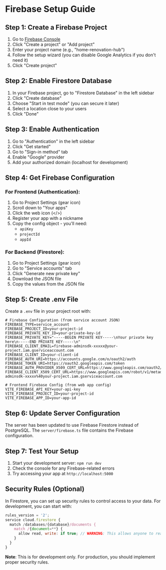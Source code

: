# Firebase Setup Guide

## Step 1: Create a Firebase Project

1. Go to [Firebase Console](https://console.firebase.google.com/)
2. Click "Create a project" or "Add project"
3. Enter your project name (e.g., "home-renovation-hub")
4. Follow the setup wizard (you can disable Google Analytics if you don't need it)
5. Click "Create project"

## Step 2: Enable Firestore Database

1. In your Firebase project, go to "Firestore Database" in the left sidebar
2. Click "Create database"
3. Choose "Start in test mode" (you can secure it later)
4. Select a location close to your users
5. Click "Done"

## Step 3: Enable Authentication

1. Go to "Authentication" in the left sidebar
2. Click "Get started"
3. Go to "Sign-in method" tab
4. Enable "Google" provider
5. Add your authorized domain (localhost for development)

## Step 4: Get Firebase Configuration

### For Frontend (Authentication):
1. Go to Project Settings (gear icon)
2. Scroll down to "Your apps"
3. Click the web icon (</>)
4. Register your app with a nickname
5. Copy the config object - you'll need:
   - `apiKey`
   - `projectId` 
   - `appId`

### For Backend (Firestore):
1. Go to Project Settings (gear icon)
2. Go to "Service accounts" tab
3. Click "Generate new private key"
4. Download the JSON file
5. Copy the values from the JSON file

## Step 5: Create .env File

Create a `.env` file in your project root with:

```env
# Firebase Configuration (from service account JSON)
FIREBASE_TYPE=service_account
FIREBASE_PROJECT_ID=your-project-id
FIREBASE_PRIVATE_KEY_ID=your-private-key-id
FIREBASE_PRIVATE_KEY="-----BEGIN PRIVATE KEY-----\nYour private key here\n-----END PRIVATE KEY-----\n"
FIREBASE_CLIENT_EMAIL=firebase-adminsdk-xxxxx@your-project.iam.gserviceaccount.com
FIREBASE_CLIENT_ID=your-client-id
FIREBASE_AUTH_URI=https://accounts.google.com/o/oauth2/auth
FIREBASE_TOKEN_URI=https://oauth2.googleapis.com/token
FIREBASE_AUTH_PROVIDER_X509_CERT_URL=https://www.googleapis.com/oauth2/v1/certs
FIREBASE_CLIENT_X509_CERT_URL=https://www.googleapis.com/robot/v1/metadata/x509/firebase-adminsdk-xxxxx%40your-project.iam.gserviceaccount.com

# Frontend Firebase Config (from web app config)
VITE_FIREBASE_API_KEY=your-api-key
VITE_FIREBASE_PROJECT_ID=your-project-id
VITE_FIREBASE_APP_ID=your-app-id
```

## Step 6: Update Server Configuration

The server has been updated to use Firebase Firestore instead of PostgreSQL. The `server/firebase.ts` file contains the Firebase configuration.

## Step 7: Test Your Setup

1. Start your development server: `npm run dev`
2. Check the console for any Firebase-related errors
3. Try accessing your app at `http://localhost:5000`

## Security Rules (Optional)

In Firestore, you can set up security rules to control access to your data. For development, you can start with:

```javascript
rules_version = '2';
service cloud.firestore {
  match /databases/{database}/documents {
    match /{document=**} {
      allow read, write: if true; // WARNING: This allows anyone to read/write
    }
  }
}
```

**Note**: This is for development only. For production, you should implement proper security rules. 